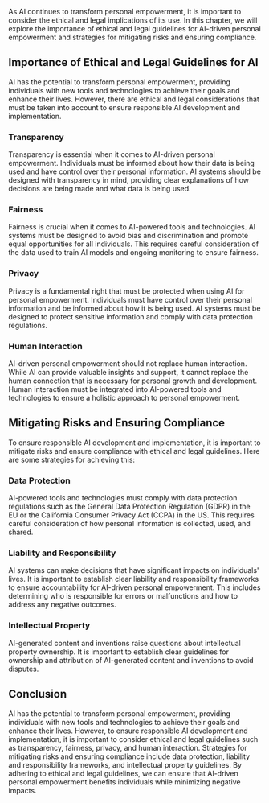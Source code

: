 
As AI continues to transform personal empowerment, it is important to consider the ethical and legal implications of its use. In this chapter, we will explore the importance of ethical and legal guidelines for AI-driven personal empowerment and strategies for mitigating risks and ensuring compliance.

Importance of Ethical and Legal Guidelines for AI
-------------------------------------------------

AI has the potential to transform personal empowerment, providing individuals with new tools and technologies to achieve their goals and enhance their lives. However, there are ethical and legal considerations that must be taken into account to ensure responsible AI development and implementation.

### Transparency

Transparency is essential when it comes to AI-driven personal empowerment. Individuals must be informed about how their data is being used and have control over their personal information. AI systems should be designed with transparency in mind, providing clear explanations of how decisions are being made and what data is being used.

### Fairness

Fairness is crucial when it comes to AI-powered tools and technologies. AI systems must be designed to avoid bias and discrimination and promote equal opportunities for all individuals. This requires careful consideration of the data used to train AI models and ongoing monitoring to ensure fairness.

### Privacy

Privacy is a fundamental right that must be protected when using AI for personal empowerment. Individuals must have control over their personal information and be informed about how it is being used. AI systems must be designed to protect sensitive information and comply with data protection regulations.

### Human Interaction

AI-driven personal empowerment should not replace human interaction. While AI can provide valuable insights and support, it cannot replace the human connection that is necessary for personal growth and development. Human interaction must be integrated into AI-powered tools and technologies to ensure a holistic approach to personal empowerment.

Mitigating Risks and Ensuring Compliance
----------------------------------------

To ensure responsible AI development and implementation, it is important to mitigate risks and ensure compliance with ethical and legal guidelines. Here are some strategies for achieving this:

### Data Protection

AI-powered tools and technologies must comply with data protection regulations such as the General Data Protection Regulation (GDPR) in the EU or the California Consumer Privacy Act (CCPA) in the US. This requires careful consideration of how personal information is collected, used, and shared.

### Liability and Responsibility

AI systems can make decisions that have significant impacts on individuals' lives. It is important to establish clear liability and responsibility frameworks to ensure accountability for AI-driven personal empowerment. This includes determining who is responsible for errors or malfunctions and how to address any negative outcomes.

### Intellectual Property

AI-generated content and inventions raise questions about intellectual property ownership. It is important to establish clear guidelines for ownership and attribution of AI-generated content and inventions to avoid disputes.

Conclusion
----------

AI has the potential to transform personal empowerment, providing individuals with new tools and technologies to achieve their goals and enhance their lives. However, to ensure responsible AI development and implementation, it is important to consider ethical and legal guidelines such as transparency, fairness, privacy, and human interaction. Strategies for mitigating risks and ensuring compliance include data protection, liability and responsibility frameworks, and intellectual property guidelines. By adhering to ethical and legal guidelines, we can ensure that AI-driven personal empowerment benefits individuals while minimizing negative impacts.
